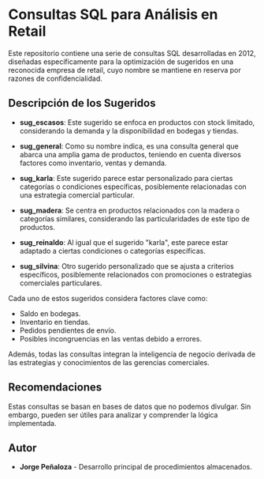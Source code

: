 # Consultas SQL para Análisis en Retail

Este repositorio contiene una serie de consultas SQL desarrolladas en 2012, diseñadas específicamente para la optimización de sugeridos en una reconocida empresa de retail, cuyo nombre se mantiene en reserva por razones de confidencialidad.

## Descripción de los Sugeridos

- **sug_escasos**: Este sugerido se enfoca en productos con stock limitado, considerando la demanda y la disponibilidad en bodegas y tiendas.

- **sug_general**: Como su nombre indica, es una consulta general que abarca una amplia gama de productos, teniendo en cuenta diversos factores como inventario, ventas y demanda.

- **sug_karla**: Este sugerido parece estar personalizado para ciertas categorías o condiciones específicas, posiblemente relacionadas con una estrategia comercial particular.

- **sug_madera**: Se centra en productos relacionados con la madera o categorías similares, considerando las particularidades de este tipo de productos.

- **sug_reinaldo**: Al igual que el sugerido "karla", este parece estar adaptado a ciertas condiciones o categorías específicas.

- **sug_silvina**: Otro sugerido personalizado que se ajusta a criterios específicos, posiblemente relacionados con promociones o estrategias comerciales particulares.

Cada uno de estos sugeridos considera factores clave como:

- Saldo en bodegas.
- Inventario en tiendas.
- Pedidos pendientes de envío.
- Posibles incongruencias en las ventas debido a errores.
  
Además, todas las consultas integran la inteligencia de negocio derivada de las estrategias y conocimientos de las gerencias comerciales.

## Recomendaciones

Estas consultas se basan en bases de datos que no podemos divulgar. Sin embargo, pueden ser útiles para analizar y comprender la lógica implementada.

## Autor

- **Jorge Peñaloza** - Desarrollo principal de procedimientos almacenados.


